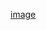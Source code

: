 [image](https://github.com/GAYATHRI-2002/100daysofcodechallenge/assets/83536175/2065ad6a-d595-476e-8954-92bd820b69f4)

